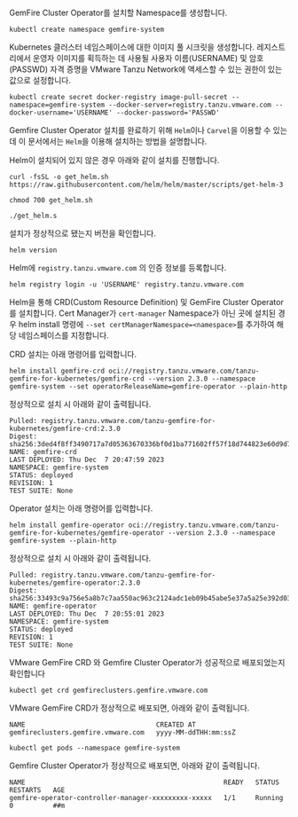 <br>

GemFire Cluster Operator를 설치할 Namespace를 생성합니다.

`kubectl create namespace gemfire-system`

Kubernetes 클러스터 네임스페이스에 대한 이미지 풀 시크릿을 생성합니다.
레지스트리에서 운영자 이미지를 획득하는 데 사용될 사용자 이름(USERNAME) 및 암호(PASSWD) 자격 증명을 VMware Tanzu Network에 액세스할 수 있는 권한이 있는 값으로 설정합니다.

`kubectl create secret docker-registry image-pull-secret --namespace=gemfire-system --docker-server=registry.tanzu.vmware.com --docker-username='USERNAME' --docker-password='PASSWD'`

Gemfire Cluster Operator 설치를 완료하기 위해 `Helm`이나 `Carvel`을 이용할 수 있는데 이 문서에서는 `Helm`을 이용해 설치하는 방법을 설명합니다.

Helm이 설치되어 있지 않은 경우 아래와 같이 설치를 진행합니다.

`curl -fsSL -o get_helm.sh https://raw.githubusercontent.com/helm/helm/master/scripts/get-helm-3`

`chmod 700 get_helm.sh`

`./get_helm.s`

설치가 정상적으로 됐는지 버전을 확인합니다.

`helm version`

Helm에 `registry.tanzu.vmware.com` 의 인증 정보를 등록합니다.

`helm registry login -u 'USERNAME' registry.tanzu.vmware.com`

Helm을 통해 CRD(Custom Resource Definition) 및 GemFire Cluster Operator를 설치합니다.
Cert Manager가 `cert-manager` Namespace가 아닌 곳에 설치된 경우 helm install 명령에 `--set certManagerNamespace=<namespace>`를 추가하여 해당 네임스페이스를 지정합니다.

CRD 설치는 아래 명령어를 입력합니다.

`helm install gemfire-crd oci://registry.tanzu.vmware.com/tanzu-gemfire-for-kubernetes/gemfire-crd --version 2.3.0 --namespace gemfire-system --set operatorReleaseName=gemfire-operator --plain-http`

정상적으로 설치 시 아래와 같이 출력됩니다.

```shell
Pulled: registry.tanzu.vmware.com/tanzu-gemfire-for-kubernetes/gemfire-crd:2.3.0
Digest: sha256:3ded4f8ff3490717a7d05363670336bf0d1ba771602ff57f18d744823e60d9d7
NAME: gemfire-crd
LAST DEPLOYED: Thu Dec  7 20:47:59 2023
NAMESPACE: gemfire-system
STATUS: deployed
REVISION: 1
TEST SUITE: None
```

Operator 설치는 아래 명령어를 입력합니다.

`helm install gemfire-operator oci://registry.tanzu.vmware.com/tanzu-gemfire-for-kubernetes/gemfire-operator --version 2.3.0 --namespace gemfire-system --plain-http`

정상적으로 설치 시 아래와 같이 출력됩니다.

```shell
Pulled: registry.tanzu.vmware.com/tanzu-gemfire-for-kubernetes/gemfire-operator:2.3.0
Digest: sha256:33493c9a756e5a8b7c7aa550ac963c2124adc1eb09b45abe5e37a5a25e392d03
NAME: gemfire-operator
LAST DEPLOYED: Thu Dec  7 20:55:01 2023
NAMESPACE: gemfire-system
STATUS: deployed
REVISION: 1
TEST SUITE: None
```

VMware GemFire CRD 와 Gemfire Cluster Operator가 성공적으로 배포되었는지 확인합니다

`kubectl get crd gemfireclusters.gemfire.vmware.com`

VMware GemFire CRD가 정상적으로 배포되면, 아래와 같이 출력됩니다.

```shell
NAME                                 CREATED AT
gemfireclusters.gemfire.vmware.com   yyyy-MM-ddTHH:mm:ssZ
```

`kubectl get pods --namespace gemfire-system`

Gemfire Cluster Operator가 정상적으로 배포되면, 아래와 같이 출력됩니다.

```shell
NAME                                                  READY   STATUS    RESTARTS   AGE
gemfire-operator-controller-manager-xxxxxxxxx-xxxxx   1/1     Running   0          ##m
```